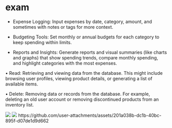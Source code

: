 # exam

 - Expense Logging: Input expenses by date, category, amount, and sometimes with notes or tags for more context.

 - Budgeting Tools: Set monthly or annual budgets for each category to keep spending within limits.
  
 - Reports and Insights: Generate reports and visual summaries (like charts and graphs) that show spending trends, compare monthly spending, and highlight categories with the most expenses.

• Read: Retrieving and viewing data from the database. This might include browsing user profiles, viewing product details, or generating a list of available items.

• Delete: Removing data or records from the database. For example, deleting an old user account or removing discontinued products from an inventory list.

<img src ="https://github.com/user-attachments/assets/5ff02c35-90b2-41c1-a455-d543e7d0eb08">
<img src = "https://github.com/user-attachments/assets/5536e152-e7d4-439e-bf6e-9c5751a783ed">
https://github.com/user-attachments/assets/201a038b-dc1b-40bc-895f-d07de1d9d662

